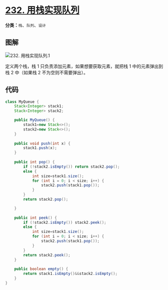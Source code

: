 # [232. 用栈实现队列](https://leetcode-cn.com/problems/implement-queue-using-stacks/)

**分类：**`栈`、`队列`、`设计`

## 图解

![232. 用栈实现队列.1](http://drawbed.itlearn.club/uPic/232.%20%E7%94%A8%E6%A0%88%E5%AE%9E%E7%8E%B0%E9%98%9F%E5%88%97.1.png)

定义两个栈，栈 1 只负责添加元素，如果想要获取元素，就把栈 1 中的元素弹出到栈 2 中（如果栈 2 不为空则不需要弹出）。

## 代码

```java
class MyQueue {
    Stack<Integer> stack1;
    Stack<Integer> stack2;

    public MyQueue() {
        stack1=new Stack<>();
        stack2=new Stack<>();
    }
    
    public void push(int x) {
        stack1.push(x);
    }
    
    public int pop() {
        if (!stack2.isEmpty()) return stack2.pop();
        else {
            int size=stack1.size();
            for (int i = 0; i < size; i++) {
                stack2.push(stack1.pop());
            }
        }
        return stack2.pop();

    }
    
    public int peek() {
        if (!stack2.isEmpty()) stack2.peek();
        else {
            int size=stack1.size();
            for (int i = 0; i < size; i++) {
                stack2.push(stack1.pop());
            }
        }
        return stack2.peek();
    }
    
    public boolean empty() {
        return stack1.isEmpty()&&stack2.isEmpty();
    }
}

```

